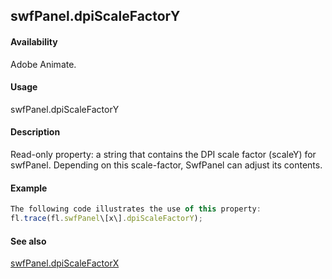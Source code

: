 ## swfPanel.dpiScaleFactorY

#### Availability

Adobe Animate.

#### Usage

swfPanel.dpiScaleFactorY

#### Description

Read-only property: a string that contains the DPI scale factor (scaleY) for swfPanel. Depending on this scale-factor, SwfPanel can adjust its contents.

#### Example

```javascript
The following code illustrates the use of this property:
fl.trace(fl.swfPanel\[x\].dpiScaleFactorY);

```
#### See also

[swfPanel.dpiScaleFactorX](#!wielmic/developers-animatesdk-docs/test/swfPanel_object/swfPane1.md)
